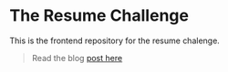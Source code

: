 # The Resume Challenge

This is the frontend repository for the resume chalenge. 

> Read the blog [post here](https://dev.to/nquayson/the-cloud-resume-challenge-was-worth-its-weight-in-gold-4gjb)
